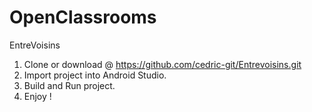 # OpenClassrooms

EntreVoisins

1. Clone or download @ https://github.com/cedric-git/Entrevoisins.git
2. Import project into Android Studio.
3. Build and Run project.
4. Enjoy !  